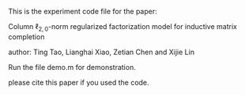 This is the experiment code file for the paper:

Column $\ell_{2,0}$-norm regularized factorization model for inductive matrix completion
 
author: Ting Tao, Lianghai Xiao, Zetian Chen and Xijie Lin

Run the file demo.m for demonstration.

please cite this paper if you used the code.
